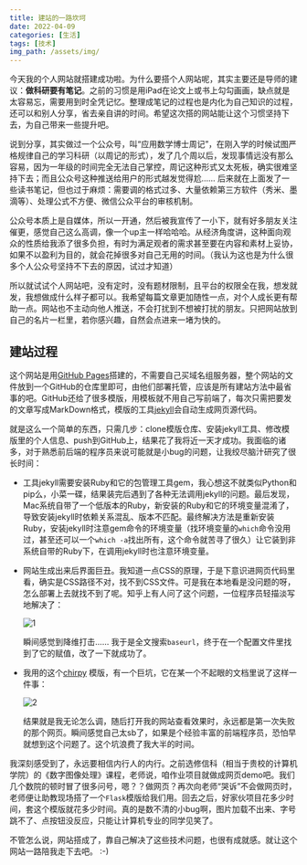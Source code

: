 ```yaml
---
title: 建站的一路坎坷
date: 2022-04-09
categories: [生活]
tags: [技术]
img_path: /assets/img/
---
```


今天我的个人网站就搭建成功啦。为什么要搭个人网站呢，其实主要还是导师的建议：**做科研要有笔记**。之前的习惯是用iPad在论文上或书上勾勾画画，缺点就是太容易忘，需要用到时全凭记忆。整理成笔记的过程也是内化为自己知识的过程，还可以和别人分享，省去亲自讲的时间。希望这次搭的网站能让这个习惯坚持下去，为自己带来一些提升吧。

说到分享，其实做过一个公众号，叫“应用数学博士周记”，在刚入学的时候试图严格规律自己的学习科研（以周记的形式），发了几个周以后，发现事情远没有那么容易，因为一年级的时间完全无法自己掌控，周记这种形式又太死板，确实很难坚持下去；而且公众号这种推送给用户的形式越发觉得尬…… 后来就在上面发了一些读书笔记，但也过于麻烦：需要调的格式过多、大量依赖第三方软件（秀米、墨滴等）、处理公式不方便、微信公众平台的审核机制。

公众号本质上是自媒体，所以一开通，然后被我宣传了一小下，就有好多朋友关注催更，感觉自己这么高调，像一个up主一样哈哈哈。从经济角度讲，这种面向观众的性质给我添了很多负担，有时为满足观者的需求甚至要在内容和素材上妥协，如果不以盈利为目的，就会花掉很多对自己无用的时间。（我认为这也是为什么很多个人公众号坚持不下去的原因，试过才知道）

所以就试试个人网站吧，没有定时，没有题材限制，且平台的权限全在我，想发就发，我想做成什么样子都可以。我希望每篇文章更加随性一点，对个人成长更有帮助一点。网站也不主动向他人推送，不会打扰到不想被打扰的朋友。只把网站放到自己的名片一栏里，若你感兴趣，自然会点进来一堵为快的。





## 建站过程

这个网站是用[GitHub Pages](https://pages.github.com)搭建的，不需要自己买域名组服务器，整个网站的文件放到一个GitHub的仓库里即可，由他们部署托管，应该是所有建站方法中最省事的吧。GitHub还给了很多模版，用模板就不用自己写前端了，每次只需把要发的文章写成MarkDown格式，模版的工具[jekyll](https://jekyllrb.com)会自动生成网页源代码。

就是这么一个简单的东西，只需几步：clone模版仓库、安装jekyll工具、修改模版里的个人信息、push到GitHub上，结果花了我将近一天才成功。我面临的诸多，对于熟悉前后端的程序员来说可能就是小bug的问题，让我绞尽脑汁研究了很长时间：

- 工具jekyll需要安装Ruby和它的包管理工具gem，我心想这不就类似Python和pip么，小菜一碟，结果装完后遇到了各种无法调用jekyll的问题。最后发现，Mac系统自带了一个低版本的Ruby，新安装的Ruby和它的环境变量混淆了，导致安装jekyll时依赖关系混乱、版本不匹配。最终解决方法是重新安装Ruby，安装jekyll时注意gem命令的环境变量（找环境变量的`which`命令没用过，甚至还可以一个`which -a`找出所有，这个命令就苦寻了很久）让它装到非系统自带的Ruby下，在调用jekyll时也注意环境变量。

- 网站生成出来后界面巨丑。我知道一点CSS的原理，于是下意识进网页代码里看，确实是CSS路径不对，找不到CSS文件。可是我在本地看是没问题的呀，怎么部署上去就找不到了呢。知乎上有人问了这个问题，一位程序员轻描淡写地解决了：

    ![1](building_this_site_1.png)

    瞬间感觉到降维打击…… 我于是全文搜索`baseurl`，终于在一个配置文件里找到了它的赋值，改了一下就成功了。

- 我用的这个[chirpy](https://github.com/cotes2020/jekyll-theme-chirpy) 模版，有一个巨坑，它在某一个不起眼的文档里说了这样一件事：

    ![2](building_this_site_2.png)

    结果就是我无论怎么调，随后打开我的网站查看效果时，永远都是第一次失败的那个网页。瞬间感觉自己太sb了，如果是个经验丰富的前端程序员，恐怕早就想到这个问题了。这个坑浪费了我大半的时间。


我深刻感受到了，永远要相信内行人的内行。之前选修信科（相当于贵校的计算机学院）的《数字图像处理》课程，老师说，咱作业项目就做成网页demo吧。我们几个数院的顿时冒了很多问号，嗯？？做网页？再次向老师“哭诉”不会做网页时，老师便让助教现场搭了一个`Flask`模版给我们用。回去之后，好家伙项目花多少时间，套这个模版就花多少时间。真的是数不清的小bug啊，图片加载不出来、字号跳不了、点按钮没反应，只能让计算机专业的同学见笑了。


不管怎么说，网站搭成了，靠自己解决了这些技术问题，也很有成就感。就让这个网站一路陪我走下去吧。 :-)
